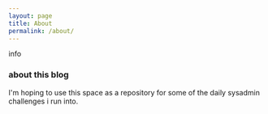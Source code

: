 ```yaml
---
layout: page
title: About
permalink: /about/
---
```


info

### about this blog

I'm hoping to use this space as a repository for some of the daily sysadmin challenges i run into.

